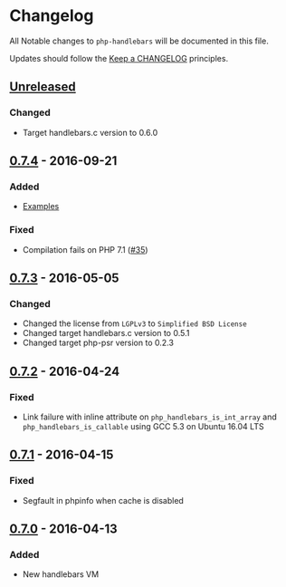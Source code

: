 # Changelog

All Notable changes to `php-handlebars` will be documented in this file.

Updates should follow the [Keep a CHANGELOG](http://keepachangelog.com/) principles.

## [Unreleased]


### Changed
- Target handlebars.c version to 0.6.0

## [0.7.4] - 2016-09-21

### Added
- [Examples](examples)

### Fixed
- Compilation fails on PHP 7.1 ([#35](https://github.com/jbboehr/php-handlebars/pull/35))


## [0.7.3] - 2016-05-05

### Changed
- Changed the license from `LGPLv3` to `Simplified BSD License`
- Changed target handlebars.c version to 0.5.1
- Changed target php-psr version to 0.2.3


## [0.7.2] - 2016-04-24

### Fixed
- Link failure with inline attribute on `php_handlebars_is_int_array` and `php_handlebars_is_callable` using GCC 5.3 on Ubuntu 16.04 LTS


## [0.7.1] - 2016-04-15

### Fixed
- Segfault in phpinfo when cache is disabled

## [0.7.0] - 2016-04-13

### Added
- New handlebars VM


[Unreleased]: https://github.com/jbboehr/php-handlebars/compare/v0.7.4...HEAD
[0.7.4]: https://github.com/jbboehr/php-handlebars/compare/v0.7.3...v0.7.4
[0.7.3]: https://github.com/jbboehr/php-handlebars/compare/v0.7.2...v0.7.3
[0.7.2]: https://github.com/jbboehr/php-handlebars/compare/v0.7.1...v0.7.2
[0.7.1]: https://github.com/jbboehr/php-handlebars/compare/v0.7.0...v0.7.1
[0.7.0]: https://github.com/jbboehr/php-handlebars/compare/v0.6.1...v0.7.1

